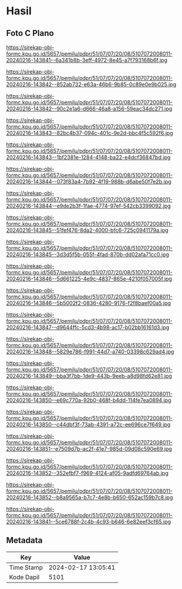 # Hasil

## Foto C Plano

https://sirekap-obj-formc.kpu.go.id/5657/pemilu/pdpr/51/07/07/20/08/5107072008011-20240216-143841--6a341b8b-3eff-4972-8e45-a7f793168b6f.jpg

https://sirekap-obj-formc.kpu.go.id/5657/pemilu/pdpr/51/07/07/20/08/5107072008011-20240216-143842--852ab732-e63a-46b6-9b85-0c89e0e9b025.jpg

https://sirekap-obj-formc.kpu.go.id/5657/pemilu/pdpr/51/07/07/20/08/5107072008011-20240216-143842--90c2e1a6-d666-46a8-a156-59eac34dc271.jpg

https://sirekap-obj-formc.kpu.go.id/5657/pemilu/pdpr/51/07/07/20/08/5107072008011-20240216-143843--82bc4b37-094c-401c-9e2d-bbc4f5c592f6.jpg

https://sirekap-obj-formc.kpu.go.id/5657/pemilu/pdpr/51/07/07/20/08/5107072008011-20240216-143843--1bf2381e-1284-4148-ba22-e4dcf36847bd.jpg

https://sirekap-obj-formc.kpu.go.id/5657/pemilu/pdpr/51/07/07/20/08/5107072008011-20240216-143844--073f83a4-7b92-4f19-988b-d6abe50f7e2b.jpg

https://sirekap-obj-formc.kpu.go.id/5657/pemilu/pdpr/51/07/07/20/08/5107072008011-20240216-143844--e9de2b3f-1fae-4774-97ef-542cb3399092.jpg

https://sirekap-obj-formc.kpu.go.id/5657/pemilu/pdpr/51/07/07/20/08/5107072008011-20240216-143845--51fef476-8da2-4000-bfc6-725c0941179a.jpg

https://sirekap-obj-formc.kpu.go.id/5657/pemilu/pdpr/51/07/07/20/08/5107072008011-20240216-143845--3d3d5f5b-055f-4fad-870b-dd02afa71cc0.jpg

https://sirekap-obj-formc.kpu.go.id/5657/pemilu/pdpr/51/07/07/20/08/5107072008011-20240216-143846--5d661225-4e9c-4837-865e-4210f057005f.jpg

https://sirekap-obj-formc.kpu.go.id/5657/pemilu/pdpr/51/07/07/20/08/5107072008011-20240216-143846--5b5002f2-0836-4280-9176-f2f8baef00a5.jpg

https://sirekap-obj-formc.kpu.go.id/5657/pemilu/pdpr/51/07/07/20/08/5107072008011-20240216-143847--d9644ffc-5cd3-4b98-ac17-b02bb16161d3.jpg

https://sirekap-obj-formc.kpu.go.id/5657/pemilu/pdpr/51/07/07/20/08/5107072008011-20240216-143848--5829e786-f991-44d7-a740-03398c629ad4.jpg

https://sirekap-obj-formc.kpu.go.id/5657/pemilu/pdpr/51/07/07/20/08/5107072008011-20240216-143849--bba3f7bb-1de9-443b-9eeb-a8d98fd62e81.jpg

https://sirekap-obj-formc.kpu.go.id/5657/pemilu/pdpr/51/07/07/20/08/5107072008011-20240216-143850--e69c770a-92b0-468f-b4dd-114fe7ea0894.jpg

https://sirekap-obj-formc.kpu.go.id/5657/pemilu/pdpr/51/07/07/20/08/5107072008011-20240216-143850--c44dbf3f-73ab-4391-a72c-ee696ce7f649.jpg

https://sirekap-obj-formc.kpu.go.id/5657/pemilu/pdpr/51/07/07/20/08/5107072008011-20240216-143851--e7509d7b-ac2f-41e7-985d-09d08c590e69.jpg

https://sirekap-obj-formc.kpu.go.id/5657/pemilu/pdpr/51/07/07/20/08/5107072008011-20240216-143852--352efbf7-f969-4124-af05-9adfd69764ab.jpg

https://sirekap-obj-formc.kpu.go.id/5657/pemilu/pdpr/51/07/07/20/08/5107072008011-20240216-143852--b8a9565a-b7c7-4e8b-b650-652ac159b7c8.jpg

https://sirekap-obj-formc.kpu.go.id/5657/pemilu/pdpr/51/07/07/20/08/5107072008011-20240216-143841--5ce6788f-2c4b-4c93-b646-6e82eef3cf65.jpg


## Metadata

| Key        | Value               |
| ---------- | ------------------- |
| Time Stamp | 2024-02-17 13:05:41 |
| Kode Dapil | 5101                |



